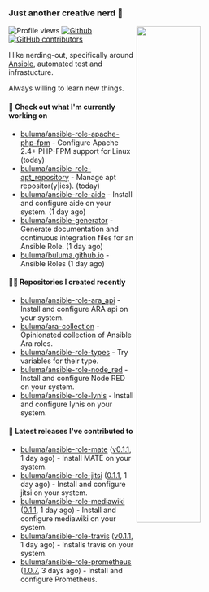 ### Just another creative nerd 👋


![Profile views](https://gpvc.arturio.dev/buluma) <a href="https://gitstats.me/buluma">
  <img align="right" src="https://github-readme-stats.vercel.app/api?username=buluma&theme=gotham&show_icons=true" width="50%"/>
</a>
[![Github](https://img.shields.io/badge/-buluma-black?style=flat&labelColor=black&logo=github&logoColor=white&include_all_commits=true&count_private=true)](https://gitstats.me/buluma)
[![GitHub contributors](https://img.shields.io/github/contributors/buluma/badges.svg)](https://GitHub.com/buluma/badges/graphs/contributors/)

I like nerding-out, specifically around [Ansible](https://github.com/ansible/ansible), automated test and infrastucture.

Always willing to learn new things.

#### 👷 Check out what I'm currently working on

- [buluma/ansible-role-apache-php-fpm](https://github.com/buluma/ansible-role-apache-php-fpm) - Configure Apache 2.4&#43; PHP-FPM support for Linux (today)
- [buluma/ansible-role-apt_repository](https://github.com/buluma/ansible-role-apt_repository) - Manage apt repositor(y|ies). (today)
- [buluma/ansible-role-aide](https://github.com/buluma/ansible-role-aide) - Install and configure aide on your system. (1 day ago)
- [buluma/ansible-generator](https://github.com/buluma/ansible-generator) - Generate documentation and continuous integration files for an Ansible Role. (1 day ago)
- [buluma/buluma.github.io](https://github.com/buluma/buluma.github.io) - Ansible Roles (1 day ago)

#### 👨‍💻 Repositories I created recently

- [buluma/ansible-role-ara_api](https://github.com/buluma/ansible-role-ara_api) - Install and configure ARA api on your system.
- [buluma/ara-collection](https://github.com/buluma/ara-collection) - Opinionated collection of Ansible Ara roles.
- [buluma/ansible-role-types](https://github.com/buluma/ansible-role-types) - Try variables for their type.
- [buluma/ansible-role-node_red](https://github.com/buluma/ansible-role-node_red) - Install and configure Node RED on your system.
- [buluma/ansible-role-lynis](https://github.com/buluma/ansible-role-lynis) - Install and configure lynis on your system.

#### 🚀 Latest releases I've contributed to

- [buluma/ansible-role-mate](https://github.com/buluma/ansible-role-mate) ([v0.1.1](https://github.com/buluma/ansible-role-mate/releases/tag/v0.1.1), 1 day ago) - Install MATE on your system.
- [buluma/ansible-role-jitsi](https://github.com/buluma/ansible-role-jitsi) ([0.1.1](https://github.com/buluma/ansible-role-jitsi/releases/tag/0.1.1), 1 day ago) - Install and configure jitsi on your system.
- [buluma/ansible-role-mediawiki](https://github.com/buluma/ansible-role-mediawiki) ([0.1.1](https://github.com/buluma/ansible-role-mediawiki/releases/tag/0.1.1), 1 day ago) - Install and configure mediawiki on your system.
- [buluma/ansible-role-travis](https://github.com/buluma/ansible-role-travis) ([v0.1.1](https://github.com/buluma/ansible-role-travis/releases/tag/v0.1.1), 1 day ago) - Installs travis on your system.
- [buluma/ansible-role-prometheus](https://github.com/buluma/ansible-role-prometheus) ([1.0.7](https://github.com/buluma/ansible-role-prometheus/releases/tag/1.0.7), 3 days ago) - Install and configure Prometheus.


